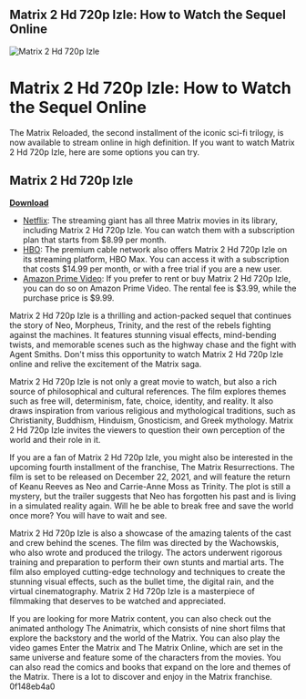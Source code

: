 ## Matrix 2 Hd 720p Izle: How to Watch the Sequel Online

 
![Matrix 2 Hd 720p Izle](https://encrypted-tbn3.gstatic.com/images?q=tbn:ANd9GcS1M0qElydzZE62Ea8n-586BlDTw-bE51MAte0u_n139YRwkPA_Ti0NHKJP)

 
# Matrix 2 Hd 720p Izle: How to Watch the Sequel Online
 
The Matrix Reloaded, the second installment of the iconic sci-fi trilogy, is now available to stream online in high definition. If you want to watch Matrix 2 Hd 720p Izle, here are some options you can try.
 
## Matrix 2 Hd 720p Izle


[**Download**](https://www.google.com/url?q=https%3A%2F%2Fssurll.com%2F2tKFdT&sa=D&sntz=1&usg=AOvVaw0joKxM0w2q1W6xBfl-0sa4)

 
- [Netflix](https://www.netflix.com/title/60027706): The streaming giant has all three Matrix movies in its library, including Matrix 2 Hd 720p Izle. You can watch them with a subscription plan that starts from $8.99 per month.
- [HBO](https://www.hbo.com/movies/the-matrix-reloaded): The premium cable network also offers Matrix 2 Hd 720p Izle on its streaming platform, HBO Max. You can access it with a subscription that costs $14.99 per month, or with a free trial if you are a new user.
- [Amazon Prime Video](https://www.amazon.com/Matrix-Reloaded-Keanu-Reeves/dp/B000I9TY5W): If you prefer to rent or buy Matrix 2 Hd 720p Izle, you can do so on Amazon Prime Video. The rental fee is $3.99, while the purchase price is $9.99.

Matrix 2 Hd 720p Izle is a thrilling and action-packed sequel that continues the story of Neo, Morpheus, Trinity, and the rest of the rebels fighting against the machines. It features stunning visual effects, mind-bending twists, and memorable scenes such as the highway chase and the fight with Agent Smiths. Don't miss this opportunity to watch Matrix 2 Hd 720p Izle online and relive the excitement of the Matrix saga.
  
Matrix 2 Hd 720p Izle is not only a great movie to watch, but also a rich source of philosophical and cultural references. The film explores themes such as free will, determinism, fate, choice, identity, and reality. It also draws inspiration from various religious and mythological traditions, such as Christianity, Buddhism, Hinduism, Gnosticism, and Greek mythology. Matrix 2 Hd 720p Izle invites the viewers to question their own perception of the world and their role in it.
 
If you are a fan of Matrix 2 Hd 720p Izle, you might also be interested in the upcoming fourth installment of the franchise, The Matrix Resurrections. The film is set to be released on December 22, 2021, and will feature the return of Keanu Reeves as Neo and Carrie-Anne Moss as Trinity. The plot is still a mystery, but the trailer suggests that Neo has forgotten his past and is living in a simulated reality again. Will he be able to break free and save the world once more? You will have to wait and see.
  
Matrix 2 Hd 720p Izle is also a showcase of the amazing talents of the cast and crew behind the scenes. The film was directed by the Wachowskis, who also wrote and produced the trilogy. The actors underwent rigorous training and preparation to perform their own stunts and martial arts. The film also employed cutting-edge technology and techniques to create the stunning visual effects, such as the bullet time, the digital rain, and the virtual cinematography. Matrix 2 Hd 720p Izle is a masterpiece of filmmaking that deserves to be watched and appreciated.
 
If you are looking for more Matrix content, you can also check out the animated anthology The Animatrix, which consists of nine short films that explore the backstory and the world of the Matrix. You can also play the video games Enter the Matrix and The Matrix Online, which are set in the same universe and feature some of the characters from the movies. You can also read the comics and books that expand on the lore and themes of the Matrix. There is a lot to discover and enjoy in the Matrix franchise.
 0f148eb4a0
